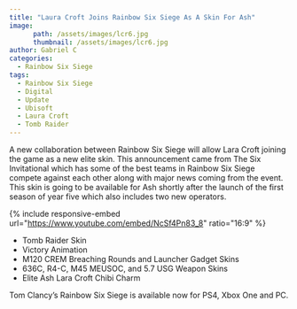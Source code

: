 ```yaml
---
title: "Laura Croft Joins Rainbow Six Siege As A Skin For Ash"
image:
      path: /assets/images/lcr6.jpg
      thumbnail: /assets/images/lcr6.jpg
author: Gabriel C
categories:
  - Rainbow Six Siege
tags:
  - Rainbow Six Siege
  - Digital
  - Update
  - Ubisoft
  - Laura Croft
  - Tomb Raider
---
```


A new collaboration between Rainbow Six Siege will allow Lara Croft joining the game as a new elite skin. This announcement came from The Six Invitational which has some of the best teams in Rainbow Six Siege compete against each other along with major news coming from the event. This skin is going to be available for Ash shortly after the launch of the first season of year five which also includes two new operators.

{% include responsive-embed url="https://www.youtube.com/embed/NcSf4Pn83_8" ratio="16:9" %}

<ul>
<li>Tomb Raider Skin</li>
<li>Victory Animation</li>
<li>M120 CREM Breaching Rounds and Launcher Gadget Skins</li>
<li>636C, R4-C, M45 MEUSOC, and 5.7 USG Weapon Skins</li>
<li>Elite Ash Lara Croft Chibi Charm</li>
</ul>

Tom Clancy’s Rainbow Six Siege is available now for PS4, Xbox One and PC.
